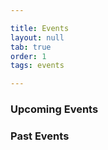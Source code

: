 ```yaml
---

title: Events
layout: null
tab: true
order: 1
tags: events

---
```


### Upcoming Events


### Past Events